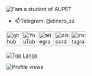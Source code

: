 
![I'am a student of AUPET](https://i.pinimg.com/736x/ae/6b/39/ae6b391b0ac6cb36d842c3790807a62e.jpg)

- 📫Telegram: @dinero_zz 


[<img src='https://cdn.jsdelivr.net/npm/simple-icons@3.0.1/icons/github.svg' alt='github' height='40'>](https://github.com/dinerozz)  [<img src='https://cdn.jsdelivr.net/npm/simple-icons@3.0.1/icons/youtube.svg' alt='YouTube' height='40'>](https://www.youtube.com/channel/UCDL4rvAwxnkoZss2SddjsbQ)  [<img src='https://cdn.jsdelivr.net/npm/simple-icons@3.0.1/icons/telegram.svg' alt='telegram' height='40'>](https://t.me/dinero_zz)  [<img src='https://cdn.jsdelivr.net/npm/simple-icons@3.0.1/icons/discord.svg' alt='discord' height='40'>](dinero_zz#1337)  [<img src='https://cdn.jsdelivr.net/npm/simple-icons@3.0.1/icons/instagram.svg' alt='instagram' height='40'>](https://www.instagram.com/dinero_zz/)  

[![Top Langs](https://github-readme-stats.vercel.app/api/top-langs/?username=dinerozz)](https://github.com/anuraghazra/github-readme-stats)

![Profile views](https://gpvc.arturio.dev/dinerozz)  
